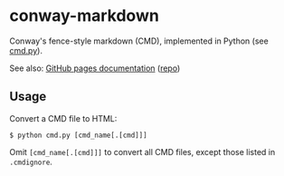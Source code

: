# conway-markdown

Conway's fence-style markdown (CMD), implemented in Python (see [cmd.py]).

See also: [GitHub pages documentation][cmd-docs] ([repo][cmd-docs-repo])

## Usage

Convert a CMD file to HTML:

````
$ python cmd.py [cmd_name[.[cmd]]]
````

Omit `[cmd_name[.[cmd]]]` to convert all CMD files,
except those listed in `.cmdignore`.

[cmd-docs]: https://conway-markdown.github.io/
[cmd-docs-repo]: https://github.com/conway-markdown/conway-markdown.github.io
[cmd.py]: cmd.py
